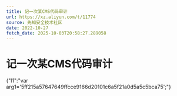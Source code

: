 ```yaml
---
title: 记一次某CMS代码审计
url: https://xz.aliyun.com/t/11774
source: 先知安全技术社区
date: 2022-10-27
fetch_date: 2025-10-03T20:58:27.289058
---
```


# 记一次某CMS代码审计

{"l1":"var arg1='5ff215a57647649ffcce9166d20101c6a5f21a0d5a5c5bca75';"}